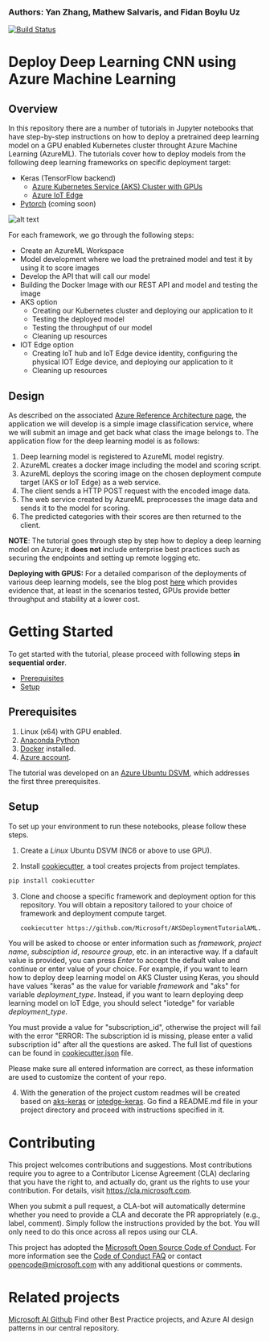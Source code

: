 ### Authors: Yan Zhang, Mathew Salvaris, and Fidan Boylu Uz
[![Build Status](https://dev.azure.com/customai/AKSDeploymentTutorialAML/_apis/build/status/Microsoft.AKSDeploymentTutorialAML?branchName=master)](https://dev.azure.com/customai/AKSDeploymentTutorialAML/_build/latest?definitionId=11&branchName=master)
# Deploy Deep Learning CNN using Azure Machine Learning
## Overview
In this repository there are a number of tutorials in Jupyter notebooks that have step-by-step instructions on how to deploy a pretrained deep learning model on a GPU enabled Kubernetes cluster throught Azure Machine Learning (AzureML). The tutorials cover how to deploy models from the following deep learning frameworks on specific deployment target:
 
* Keras (TensorFlow backend)
  - [Azure Kubernetes Service (AKS) Cluster with GPUs](./{{cookiecutter.project_name}}/Keras_Tensorflow/aks)
  - [Azure IoT Edge](./{{cookiecutter.project_name}}/Keras_Tensorflow/iotedge)
* [Pytorch](./{{cookiecutter.project_name}}/Pytorch) (coming soon)

![alt text](https://happypathspublic.blob.core.windows.net/aksdeploymenttutorialaml/example.png "Example Classification")
 
 For each framework, we go through the following steps:
 * Create an AzureML Workspace
 * Model development where we load the pretrained model and test it by using it to score images
 * Develop the API that will call our model 
 * Building the Docker Image with our REST API and model and testing the image
 * AKS option
     * Creating our Kubernetes cluster and deploying our application to it
     * Testing the deployed model
     * Testing the throughput of our model
     * Cleaning up resources
 * IOT Edge option
     * Creating IoT hub and IoT Edge device identity, configuring the physical IOT Edge device, and deploying our application to it
     * Cleaning up resources
 
## Design

As described on the associated [Azure Reference Architecture page](https://docs.microsoft.com/en-us/azure/architecture/reference-architectures/ai/realtime-scoring-python), the application we will develop is a simple image classification service, where we will submit an image and get back what class the image belongs to. The application flow for the deep learning model is as follows:
1)	Deep learning model is registered to AzureML model registry.
2)	AzureML creates a docker image including the model and scoring script.
3)	AzureML deploys the scoring image on the chosen deployment compute target (AKS or IoT Edge) as a web service.
4)	The client sends a HTTP POST request with the encoded image data.
5)	The web service created by AzureML preprocesses the image data and sends it to the model for scoring.
6)	The predicted categories with their scores are then returned to the client.


**NOTE**: The tutorial goes through step by step how to deploy a deep learning model on Azure; it **does** **not** include enterprise best practices such as securing the endpoints and setting up remote logging etc. 

**Deploying with GPUS:** For a detailed comparison of the deployments of various deep learning models, see the blog post [here](https://azure.microsoft.com/en-us/blog/gpus-vs-cpus-for-deployment-of-deep-learning-models/) which provides evidence that, at least in the scenarios tested, GPUs provide better throughput and stability at a lower cost.



# Getting Started

To get started with the tutorial, please proceed with following steps **in sequential order**.

 * [Prerequisites](#prerequisites)
 * [Setup](#setup)


<a id='prerequisites'></a>
## Prerequisites
1. Linux (x64) with GPU enabled.
2. [Anaconda Python](https://www.anaconda.com/download)
3. [Docker](https://docs.docker.com/v17.12/install/linux/docker-ee/ubuntu) installed.
4. [Azure account](https://azure.microsoft.com).

The tutorial was developed on an [Azure Ubuntu
DSVM](https://docs.microsoft.com/en-us/azure/machine-learning/data-science-virtual-machine/dsvm-ubuntu-intro),
which addresses the first three prerequisites.

<a id='setup'></a>
## Setup
To set up your environment to run these notebooks, please follow these steps.  
1. Create a _Linux_ Ubuntu DSVM (NC6 or above to use GPU).

2. Install [cookiecutter](https://cookiecutter.readthedocs.io/en/latest/installation.html), a tool creates projects from project templates.
```bash
pip install cookiecutter
```

3. Clone and choose a specific framework and deployment option for this repository. You will obtain a repository tailored to your choice of framework and deployment compute target.
   ```bash
   cookiecutter https://github.com/Microsoft/AKSDeploymentTutorialAML.git 
   ```
You will be asked to choose or enter information such as *framework*, *project name*, *subsciption id*, *resource group*, etc. in an interactive way. If a dafault value is provided, you can press *Enter* to accept the default value and continue or enter value of your choice. For example, if you want to learn how to deploy deep learning model on AKS Cluster using Keras, you should have values "keras" as the value for variable *framework* and "aks" for variable *deployment_type*. Instead, if you want to learn deploying deep learning model on IoT Edge, you should select "iotedge" for variable *deployment_type*. 

You must provide a value for "subscription_id", otherwise the project will fail with the error "ERROR: The subscription id is missing, please enter a valid subscription id" after all the questions are asked. The full list of questions can be found in [cookiecutter.json](./cookiecutter.json) file. 

Please make sure all entered information are correct, as these information are used to customize the content of your repo. 


4. With the generation of the project custom readmes will be created based on  [aks-keras](./{{cookiecutter.project_name}}/Keras_Tensorflow/aks/README.md) or [iotedge-keras](./{{cookiecutter.project_name}}/Keras_Tensorflow/iotedge/README.md). Go find a README.md file in your project directory and proceed with instructions specified in it. 



# Contributing

This project welcomes contributions and suggestions.  Most contributions require you to agree to a Contributor License Agreement (CLA) declaring that you have the right to, and actually do, grant us the rights to use your contribution. For details, visit https://cla.microsoft.com.

When you submit a pull request, a CLA-bot will automatically determine whether you need to provide a CLA and decorate the PR appropriately (e.g., label, comment). Simply follow the instructions provided by the bot. You will only need to do this once across all repos using our CLA.

This project has adopted the [Microsoft Open Source Code of Conduct](https://opensource.microsoft.com/codeofconduct/).
For more information see the [Code of Conduct FAQ](https://opensource.microsoft.com/codeofconduct/faq/) or
contact [opencode@microsoft.com](mailto:opencode@microsoft.com) with any additional questions or comments.


# Related projects

[Microsoft AI Github](https://github.com/microsoft/ai) Find other Best Practice projects, and Azure AI design patterns in our central repository. 
